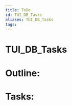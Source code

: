 ```yaml
---
title: ToDo
id: TUI_DB_Tasks
aliases: TUI_DB_Tasks
tags:
---
```


# TUI_DB_Tasks

# Outline:


# Tasks:
